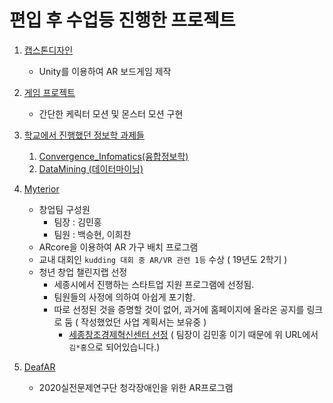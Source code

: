 # 편입 후 수업등 진행한 프로젝트

1. [캡스톤디자인](https://github.com/bapadapa/ConnectingLight_arcore_unity)
   - Unity를 이용하여 AR 보드게임 제작
1. [게임 프로젝트](https://github.com/bapadapa/gameProgramming)
   - 간단한 케릭터 모션 및 몬스터 모션 구현
1. [학교에서 진행했던 정보학 과제들](../../DataScience/univ)

   1. [Convergence_Infomatics(융합정보학)](../../DataScience/univ/Convergence_Infomatics)
   1. [DataMining (데이터마이닝)](../../DataScience/univ/DataMining)

1. [Myterior](./myterior)

   - 창업팀 구성원
     - 팀장 : 김민홍
     - 팀원 : 백승현, 이희찬
   - ARcore을 이용하여 AR 가구 배치 프로그램
   - 교내 대회인 `kudding 대회 중 AR/VR 관련 1등` 수상 ( 19년도 2학기 )
   - 청년 창업 챌린지랩 선정
     - 세종시에서 진행하는 스타트업 지원 프로그램에 선정됨.
     - 팀원들의 사정에 의하여 아쉽게 포기함.
     - 따로 선정된 것을 증명할 것이 없어, 과거에 홈페이지에 올라온 공지를 링크로 둠 ( 작성했었던 사업 계획서는 보유중 )
       - [세종창조경제혁신센터 선정](https://ccei.creativekorea.or.kr/sejong/custom/notice_view.do?no=16722&rnum=901&kind=undefined&sPtime=undefined) ( 팀장이 김민홍 이기 때문에 위 URL에서 `김*홍`으로 되어있습니다.)

1. [DeafAR](./DeafAR)
   - 2020실전문제연구단 청각장애인을 위한 AR프로그램
